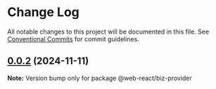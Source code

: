 # Change Log

All notable changes to this project will be documented in this file.
See [Conventional Commits](https://conventionalcommits.org) for commit guidelines.

## [0.0.2](https://github.com/weidyg/web-react/compare/@web-react/biz-provider@0.0.2...@web-react/biz-provider@0.0.2) (2024-11-11)

**Note:** Version bump only for package @web-react/biz-provider
